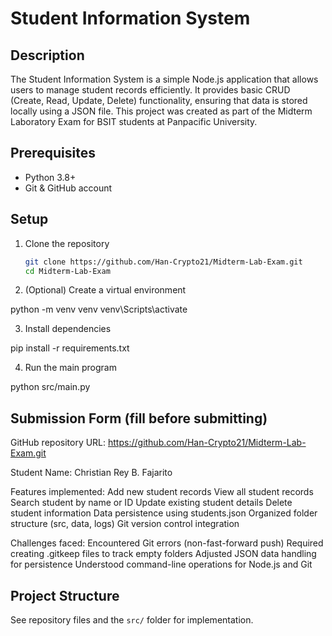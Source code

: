 # Student Information System

## Description
The Student Information System is a simple Node.js application that allows users to manage student records efficiently. It provides basic CRUD (Create, Read, Update, Delete) functionality, ensuring that data is stored locally using a JSON file. This project was created as part of the Midterm Laboratory Exam for BSIT students at Panpacific University.

## Prerequisites
- Python 3.8+
- Git & GitHub account

## Setup

1. Clone the repository
   ```bash
   git clone https://github.com/Han-Crypto21/Midterm-Lab-Exam.git
   cd Midterm-Lab-Exam


2. (Optional) Create a virtual environment

python -m venv venv
venv\Scripts\activate

3. Install dependencies

pip install -r requirements.txt

4. Run the main program
   
 python src/main.py

## Submission Form (fill before submitting)
GitHub repository URL: https://github.com/Han-Crypto21/Midterm-Lab-Exam.git
  
Student Name: Christian Rey B. Fajarito
  
Features implemented:
 Add new student records
 View all student records
 Search student by name or ID
 Update existing student details
 Delete student information
 Data persistence using students.json
 Organized folder structure (src, data, logs)
 Git version control integration

Challenges faced:
  Encountered Git errors (non-fast-forward push)
  Required creating .gitkeep files to track empty folders
  Adjusted JSON data handling for persistence
  Understood command-line operations for Node.js and Git

## Project Structure
See repository files and the `src/` folder for implementation.